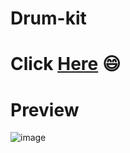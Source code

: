 # Drum-kit
# Click <a href="https://shabari02.github.io/Drum-kit/">Here</a> 😄

# Preview
![image](https://user-images.githubusercontent.com/83392438/181847056-47aed4ce-2bec-4a97-9e7f-a7a6faeeea92.png)
